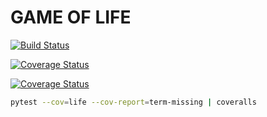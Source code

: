 # GAME OF LIFE

[![Build Status](https://app.travis-ci.com/martinarielvzqz/game_of_life.svg?branch=main)](https://app.travis-ci.com/martinarielvzqz/game_of_life)

[![Coverage Status](https://coveralls.io/repos/github/martinarielvzqz/game_of_life/badge.svg)](https://coveralls.io/github/martinarielvzqz/game_of_life?branch=main)


[![Coverage Status](https://coveralls.io/repos/github/martinarielvzqz/game_of_life/badge.svg?branch=main)](https://coveralls.io/github/martinarielvzqz/game_of_life?branch=main)

```sh
pytest --cov=life --cov-report=term-missing | coveralls
```